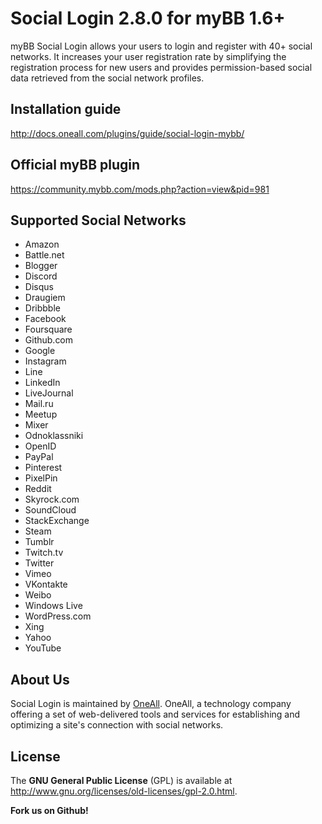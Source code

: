 
# Social Login 2.8.0 for myBB 1.6+
myBB Social Login allows your users to login and register with 40+ social networks. 
It increases your user registration rate by simplifying the registration process for 
new users and provides permission-based social data retrieved from the social network profiles.


## Installation guide
http://docs.oneall.com/plugins/guide/social-login-mybb/

## Official myBB plugin
https://community.mybb.com/mods.php?action=view&pid=981


## Supported Social Networks
* Amazon
* Battle.net
* Blogger
* Discord
* Disqus
* Draugiem
* Dribbble
* Facebook
* Foursquare 
* Github.com
* Google
* Instagram
* Line
* LinkedIn
* LiveJournal
* Mail.ru
* Meetup
* Mixer
* Odnoklassniki
* OpenID
* PayPal
* Pinterest
* PixelPin
* Reddit
* Skyrock.com
* SoundCloud
* StackExchange
* Steam
* Tumblr
* Twitch.tv
* Twitter
* Vimeo
* VKontakte
* Weibo
* Windows Live
* WordPress.com
* Xing
* Yahoo
* YouTube

## About Us
Social Login is maintained by [OneAll](http://www.oneall.com/). OneAll, a technology company offering a set of 
web-delivered tools and services for establishing and optimizing a site's connection with social networks.

## License
The **GNU General Public License** (GPL) is available at http://www.gnu.org/licenses/old-licenses/gpl-2.0.html.


**Fork us on Github!**
